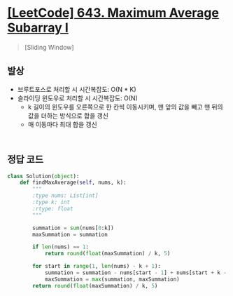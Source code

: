 # [[LeetCode] 643. Maximum Average Subarray I](https://leetcode.com/problems/maximum-average-subarray-i/)

> [Sliding Window]

## 발상

- 브루트포스로 처리할 시 시간복잡도: O(N \* K)
- 슬라이딩 윈도우로 처리할 시 시간복잡도: O(N)
  - k 길이의 윈도우를 오른쪽으로 한 칸씩 이동시키며, 맨 앞의 값을 빼고 맨 뒤의 값을 더하는 방식으로 합을 갱신
  - 매 이동마다 최대 합을 갱신

## <br>정답 코드

```python
class Solution(object):
    def findMaxAverage(self, nums, k):
        """
        :type nums: List[int]
        :type k: int
        :rtype: float
        """

        summation = sum(nums[0:k])
        maxSummation = summation

        if len(nums) == 1:
            return round(float(maxSummation) / k, 5)

        for start in range(1, len(nums) - k + 1):
            summation = summation - nums[start - 1] + nums[start + k - 1]
            maxSummation = max(summation, maxSummation)
        return round(float(maxSummation) / k, 5)

```
